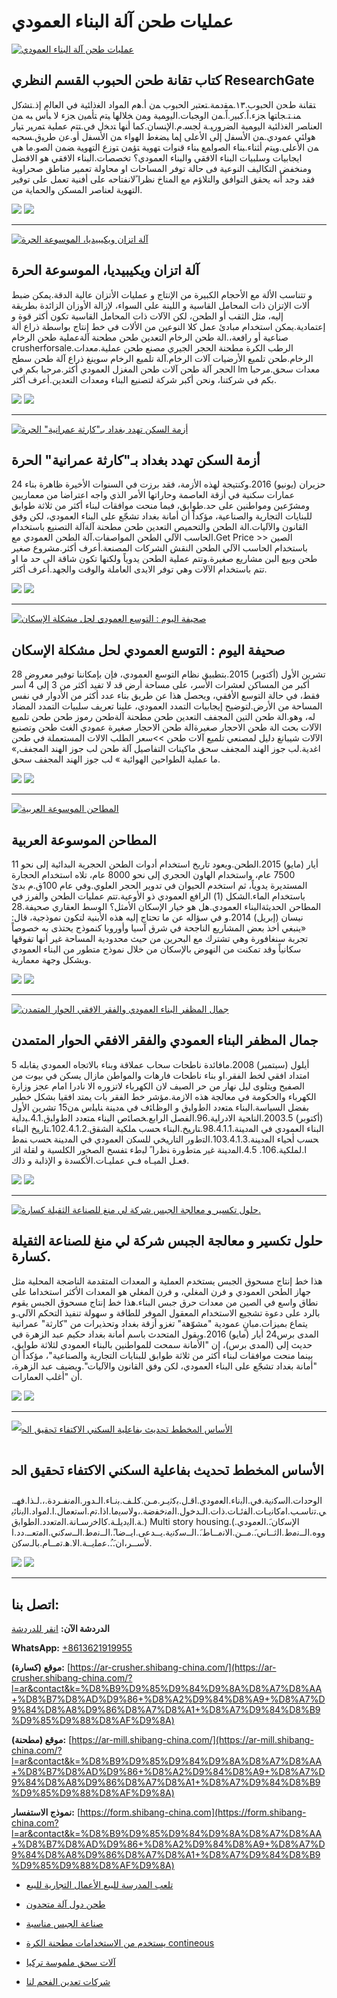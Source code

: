 # عمليات طحن آلة البناء العمودي

<a href="https://swt.shibang-china.com/?l=ar&img&k=%D8%B9%D9%85%D9%84%D9%8A%D8%A7%D8%AA+%D8%B7%D8%AD%D9%86+%D8%A2%D9%84%D8%A9+%D8%A7%D9%84%D8%A8%D9%86%D8%A7%D8%A1+%D8%A7%D9%84%D8%B9%D9%85%D9%88%D8%AF%D9%8A" target="_blank">![عمليات طحن آلة البناء العمودي](http://static.shibang-china.com/all-800x300/335.jpg)</a>

## كتاب تقانة طحن الحبوب القسم النظري ResearchGate
ﺘﻘﺎﻨﺔ طﺤن اﻟﺤﺒوب.١٣.ﻤﻘدﻤﺔ.ﺘﻌﺘﺒر اﻟﺤﺒوب ﻤن أ.ﻫم اﻟﻤواد اﻟﻐذاﺌﻴﺔ ﻓﻲ اﻟﻌﺎﻟم إذ.ﺘﺸﻛﻝ ﻤﻨ.ﺘ.ﺠﺎﺘﻬﺎ ﺠزء.اً.ﻛﺒﻴر.اً.ﻤن اﻟوﺠﺒﺎت.اﻟﻴوﻤﻴﺔ وﻤن ﺨﻼﻟﻬﺎ ﻴﺘم ﺘﺄﻤﻴن ﺠزء ﻻ ﺒﺄس ﺒﻪ ﻤن اﻟﻌﻨﺎﺼر اﻟﻐذاﺌﻴﺔ اﻟﻴوﻤﻴﺔ اﻟﻀرورﻴ.ﺔ ﻟﺠﺴ.م.اﻹﻨﺴﺎن.ﻛﻤﺎ أﻨﻬﺎ ﺘدﺨﻝ ﻓﻲ.ﺘﺘم ﻋﻤﻠﻴﺔ ﺘﻤرﻴر ﺘﻴﺎر ﻫواﺌﻲ ﻋﻤودي.ﻤن اﻷﺴﻔﻝ إﻟﻰ اﻷﻋﻠﻰ إﻤﺎ ﺒﻀﻐط اﻟﻬواء ﻤن اﻷﺴﻔﻝ أو.ﻋن طرﻴق.ﺴﺤﺒﻪ ﻤن اﻷﻋﻠﻰ.وﻴﺘم أﺜﻨﺎء.ﺒﻨﺎء اﻟﺼواﻤﻊ ﺒﻨﺎء ﻗﻨوات ﺘﻬوﻴﺔ ﺘؤﻤن ﺘوزع اﻟﺘﻬوﻴﺔ ﻀﻤن اﻟﺼو.ما هي ايجابيات وسلبيات البناء الافقي والبناء العمودي؟ تخصصات.البناء الافقي هو الافضل ومنخفض التكاليف النوعية فى حالة توفر المساحات او محاولة تعمير مناطق صحراوية فقد وجد أنه يحقق التوافق والتلاؤم مع المناخ نظراﹰلانفتاحه على أفنية تعمل على توفير التهوية لعناصر المسكن والحماية من.


<a href="https://whatsapp.shibangsoft.com/WhatsApp.php" target="_blank" title="WhatsApp">![](http://static.shibang-china.com/icon/whatsapp.png)</a> <a href="https://swt.shibang-china.com/?l=ar&icon&k=%D8%B9%D9%85%D9%84%D9%8A%D8%A7%D8%AA+%D8%B7%D8%AD%D9%86+%D8%A2%D9%84%D8%A9+%D8%A7%D9%84%D8%A8%D9%86%D8%A7%D8%A1+%D8%A7%D9%84%D8%B9%D9%85%D9%88%D8%AF%D9%8A" target="_blank">![](http://static.shibang-china.com/icon/chat-ar.png)</a>

---

<a href="https://swt.shibang-china.com/?l=ar&img&k=%D8%B9%D9%85%D9%84%D9%8A%D8%A7%D8%AA+%D8%B7%D8%AD%D9%86+%D8%A2%D9%84%D8%A9+%D8%A7%D9%84%D8%A8%D9%86%D8%A7%D8%A1+%D8%A7%D9%84%D8%B9%D9%85%D9%88%D8%AF%D9%8A" target="_blank">![آلة اتزان ويكيبيديا، الموسوعة الحرة](http://static.shibang-china.com/all-800x300/247.jpg)</a>

## آلة اتزان ويكيبيديا، الموسوعة الحرة
و تتناسب الألة مع الأحجام الكبيرة من الإنتاج و عمليات الأتزان عالية الدقة.يمكن ضبط ألات الإتزان ذات المحامل القاسية و اللينة على السواء، لإزالة الأوزان الزائدة بطريقة إليه، مثل الثقب أو الطحن، لكن الآلات ذات المحامل القاسية تكون أكثر قوة و إعتمادية.يمكن استخدام مبادئ عمل كلا النوعين من الألات في خط إنتاج بواسطة ذراع ألة صناعية أو رافعة،.الة طحن الرخام التعدين طحن مطحنة آلةعملية طحن الرخام crusherforsale.الرطب الكرة مطحنة الحجر الجيري مصنع طحن عملية.معدات الرخام.طحن تلميع الأرضيات آلات الرخام.آلة تلميع الرخام سوينغ ذراع آلة طحن سطح الحجر آلة طحن آلات طحن المغزل العمودي أكثر.مرحبا بكم في lm معدات سحق.مرحبا بكم في شركتنا، ونحن أكبر شركة لتصنيع البناء ومعدات التعدين.أعرف أكثر.


<a href="https://whatsapp.shibangsoft.com/WhatsApp.php" target="_blank" title="WhatsApp">![](http://static.shibang-china.com/icon/whatsapp.png)</a> <a href="https://swt.shibang-china.com/?l=ar&icon&k=%D8%B9%D9%85%D9%84%D9%8A%D8%A7%D8%AA+%D8%B7%D8%AD%D9%86+%D8%A2%D9%84%D8%A9+%D8%A7%D9%84%D8%A8%D9%86%D8%A7%D8%A1+%D8%A7%D9%84%D8%B9%D9%85%D9%88%D8%AF%D9%8A" target="_blank">![](http://static.shibang-china.com/icon/chat-ar.png)</a>

---

<a href="https://swt.shibang-china.com/?l=ar&img&k=%D8%B9%D9%85%D9%84%D9%8A%D8%A7%D8%AA+%D8%B7%D8%AD%D9%86+%D8%A2%D9%84%D8%A9+%D8%A7%D9%84%D8%A8%D9%86%D8%A7%D8%A1+%D8%A7%D9%84%D8%B9%D9%85%D9%88%D8%AF%D9%8A" target="_blank">![أزمة السكن تهدد بغداد بـ&quot;كارثة عمرانية&quot; الحرة](http://static.shibang-china.com/all-800x300/905.jpg)</a>

## أزمة السكن تهدد بغداد بـ&quot;كارثة عمرانية&quot; الحرة
24 حزيران (يونيو) 2016.وكنتيجة لهذه الأزمة، فقد برزت في السنوات الأخيرة ظاهرة بناء عمارات سكنية في أزقة العاصمة وحاراتها الأمر الذي واجه اعتراضا من معماريين ومشرّعين ومواطنين على حد.طوابق، فيما منحت موافقات لبناء أكثر من ثلاثة طوابق للبنايات التجارية والصناعية، مؤكداً أن أمانة بغداد تشجّع على البناء العمودي، لكن وفق القانون والآليات.الة الطحن والتحميص التعدين طحن مطحنة آلةآلة التصنيع باستخدام الحاسب الآلي الطحن المواصفات.آلة الطحن العمودي مع.Get Price &gt;&gt; الصين باستخدام الحاسب الآلي الطحن النقش الشركات المصنعة.أعرف أكثر.مشروع صغير طحن وبيع البن مشاريع صغيرة.وتتم عملية الطحن يدوياً ولكنها تكون شاقة الى حد ما او تتم باستخدام الآلات وهي توفر الايدى العاملة والوقت والجهد.أعرف أكثر.


<a href="https://whatsapp.shibangsoft.com/WhatsApp.php" target="_blank" title="WhatsApp">![](http://static.shibang-china.com/icon/whatsapp.png)</a> <a href="https://swt.shibang-china.com/?l=ar&icon&k=%D8%B9%D9%85%D9%84%D9%8A%D8%A7%D8%AA+%D8%B7%D8%AD%D9%86+%D8%A2%D9%84%D8%A9+%D8%A7%D9%84%D8%A8%D9%86%D8%A7%D8%A1+%D8%A7%D9%84%D8%B9%D9%85%D9%88%D8%AF%D9%8A" target="_blank">![](http://static.shibang-china.com/icon/chat-ar.png)</a>

---

<a href="https://swt.shibang-china.com/?l=ar&img&k=%D8%B9%D9%85%D9%84%D9%8A%D8%A7%D8%AA+%D8%B7%D8%AD%D9%86+%D8%A2%D9%84%D8%A9+%D8%A7%D9%84%D8%A8%D9%86%D8%A7%D8%A1+%D8%A7%D9%84%D8%B9%D9%85%D9%88%D8%AF%D9%8A" target="_blank">![صحيفة اليوم : التوسع العمودي لحل مشكلة الإسكان](http://static.shibang-china.com/all-800x300/1089.jpg)</a>

## صحيفة اليوم : التوسع العمودي لحل مشكلة الإسكان
28 تشرين الأول (أكتوبر) 2015.بتطبيق نظام التوسع العمودي، فإن بإمكاننا توفير معروض أكبر من المساكن لعشرات الأسر، على مساحة أرض قد لا تفيد أكثر من 3 إلى 4 أسر فقط، في حالة التوسع الأفقي، ويحصل هذا عن طريق بناء عدد أكثر من الأدوار في نفس المساحة من الأرض.لتوضيح إيجابيات التمدد العمودي، علينا تعريف سلبيات التمدد المضاد له، وهو.الة طحن التين المجفف التعدين طحن مطحنة آلةطحن رموز طحن طحن تلميع الآلات بحث الة طحن الاحجار صغيرةالة طحن الاحجار صغيرة عمودي الغث طحن وتصنيع الآلات شيبانغ دليل لمصنعي تلميع آلات طحن &gt;&gt;سعر الطلب الالات المستعملة في طحن اغدية.لب جوز الهند المجفف سحق ماكينات التفاصيل آلة طحن لب جوز الهند المجفف,» ما عملية الطواحين الهوائية » لب جوز الهند المجفف سحق.


<a href="https://whatsapp.shibangsoft.com/WhatsApp.php" target="_blank" title="WhatsApp">![](http://static.shibang-china.com/icon/whatsapp.png)</a> <a href="https://swt.shibang-china.com/?l=ar&icon&k=%D8%B9%D9%85%D9%84%D9%8A%D8%A7%D8%AA+%D8%B7%D8%AD%D9%86+%D8%A2%D9%84%D8%A9+%D8%A7%D9%84%D8%A8%D9%86%D8%A7%D8%A1+%D8%A7%D9%84%D8%B9%D9%85%D9%88%D8%AF%D9%8A" target="_blank">![](http://static.shibang-china.com/icon/chat-ar.png)</a>

---

<a href="https://swt.shibang-china.com/?l=ar&img&k=%D8%B9%D9%85%D9%84%D9%8A%D8%A7%D8%AA+%D8%B7%D8%AD%D9%86+%D8%A2%D9%84%D8%A9+%D8%A7%D9%84%D8%A8%D9%86%D8%A7%D8%A1+%D8%A7%D9%84%D8%B9%D9%85%D9%88%D8%AF%D9%8A" target="_blank">![المطاحن الموسوعة العربية](http://static.shibang-china.com/all-800x300/180.jpg)</a>

## المطاحن الموسوعة العربية
11 أيار (مايو) 2015.الطحن.ويعود تاريخ استخدام أدوات الطحن الحجرية البدائية إلى نحو 7500 عام، واستخدام الهاون الحجري إلى نحو 8000 عام، تلاه استخدام الحجارة المستديرة يدوياً، ثم استخدم الحيوان في تدوير الحجر العلوي.وفي عام 100ق.م بدئ باستخدام الماء.الشكل (1) الرافع العمودي ذو الأوعية.تتم عمليات الطحن والفرز في المطاحن الحديثةالبناء العمودي.هل هو خيار الإسكان الأمثل؟ الوسط العقاري صحيفة.28 نيسان (إبريل) 2014.و في سؤاله عن ما تحتاج إليه هذه الأبنية لتكون نموذجية، قال: «ينبغي أخذ بعض المشاريع الناجحة في شرق آسيا وأوروبا كنموذج يحتذى به خصوصاً تجربة سنغافورة وهي تشترك مع البحرين من حيث محدودية المساحة غير أنها تفوقها سكانياً وقد تمكنت من النهوض بالإسكان من خلال نموذج متطور من البناء العمودي ويشكل وجهة معمارية.


<a href="https://whatsapp.shibangsoft.com/WhatsApp.php" target="_blank" title="WhatsApp">![](http://static.shibang-china.com/icon/whatsapp.png)</a> <a href="https://swt.shibang-china.com/?l=ar&icon&k=%D8%B9%D9%85%D9%84%D9%8A%D8%A7%D8%AA+%D8%B7%D8%AD%D9%86+%D8%A2%D9%84%D8%A9+%D8%A7%D9%84%D8%A8%D9%86%D8%A7%D8%A1+%D8%A7%D9%84%D8%B9%D9%85%D9%88%D8%AF%D9%8A" target="_blank">![](http://static.shibang-china.com/icon/chat-ar.png)</a>

---

<a href="https://swt.shibang-china.com/?l=ar&img&k=%D8%B9%D9%85%D9%84%D9%8A%D8%A7%D8%AA+%D8%B7%D8%AD%D9%86+%D8%A2%D9%84%D8%A9+%D8%A7%D9%84%D8%A8%D9%86%D8%A7%D8%A1+%D8%A7%D9%84%D8%B9%D9%85%D9%88%D8%AF%D9%8A" target="_blank">![جمال المظفر البناء العمودي والفقر الافقي الحوار المتمدن](http://static.shibang-china.com/all-800x300/1501.jpg)</a>

## جمال المظفر البناء العمودي والفقر الافقي الحوار المتمدن
5 أيلول (سبتمبر) 2008.مافائدة ناطحات سحاب عملاقة وبناء بالاتجاه العمودي يقابله امتداد افقي لخط الفقر.او بناء ناطحات فارهات والمواطن مازال يسكن في بيوت من الصفيح ويتلوى ليل نهار من حر الصيف لان الكهرباء لاتزوره الا نادرا امام عجز وزارة الكهرباء والحكومة في معالجة هذه الازمة.مؤشر خط الفقر بات يمتد افقيا بشكل خطير بفضل السياسة.ﺍﻟﺒﻨﺎﺀ ﻤﺘﻌﺩﺩ ﺍﻟﻁﻭﺍﺒﻕ ﻭ ﺍﻟﻭﻅﺎﺌﻑ ﻓﻲ ﻤﺩﻴﻨﺔ ﻨﺎﺒﻠﺱ ﻤﻥ15 تشرين الأول (أكتوبر) 2003.5.ﺍﻟﻨﺎﺤﻴﺔ ﺍﻻﺩﺭﺍﻴﺔ.96.ﺍﻟﻔﺼﻞ ﺍﻟﺮﺍﺑﻊ.ﺨﺼﺎﺌﺹ ﺍﻟﺒﻨﺎﺀ ﻤﺘﻌﺩﺩ ﺍﻟﻁﻭﺍﺒﻕ.4.1.ﺒﺩﺍﻴﺔ ﺍﻟﺒﻨﺎﺀ ﺍﻟﻌﻤﻭﺩﻱ ﻓﻲ ﺍﻟﻤﺩﻴﻨﺔ.98.4.1.1.ﺘﺎﺭﻴﺦ.ﺍﻟﺒﻨﺎﺀ ﺤﺴﺏ ﻤﻠﻜﻴﺔ ﺍﻟﺸﻘﻕ.102.4.1.2.ﺘﺎﺭﻴﺦ ﺍﻟﺒﻨﺎﺀ ﺤﺴﺏ ﺃﺤﻴﺎﺀ ﺍﻟﻤﺩﻴﻨﺔ.103.4.1.3.ﺍﻟﺘﻁﻭﺭ ﺍﻟﺘﺎﺭﻴﺨﻲ ﻟﻠﺴﻜﻥ ﺍﻟﻌﻤﻭﺩﻱ ﻓﻲ ﺍﻟﻤﺩﻴﻨﺔ ﺤﺴﺏ ﻨﻤﻁ ﺍ.ﻟﻤﻠﻜﻴﺔ.106. 4.5.ﺍﻟﻤﺩﻴﻨﺔ ﻏﻴﺭ ﻤﺘﻁﻭﺭﺓ ﻨﻅﺭﺍﹰ ﻟﺒﻁﺀ ﺘﻔﺴﺦ ﺍﻟﺼﺨﻭﺭ ﺍﻟﻜﻠﺴﻴﺔ ﻭ ﻟﻘﻠﺔ ﺍﺜﺭ ﻓﻌـل ﺍﻟﻤﻴـﺎﻩ ﻓـﻲ ﻋﻤﻠﻴـﺎﺕ.ﺍﻷﻜﺴﺩﺓ ﻭ ﺍﻹﺫﺍﺒﺔ ﻭ ﺫﻟﻙ.


<a href="https://whatsapp.shibangsoft.com/WhatsApp.php" target="_blank" title="WhatsApp">![](http://static.shibang-china.com/icon/whatsapp.png)</a> <a href="https://swt.shibang-china.com/?l=ar&icon&k=%D8%B9%D9%85%D9%84%D9%8A%D8%A7%D8%AA+%D8%B7%D8%AD%D9%86+%D8%A2%D9%84%D8%A9+%D8%A7%D9%84%D8%A8%D9%86%D8%A7%D8%A1+%D8%A7%D9%84%D8%B9%D9%85%D9%88%D8%AF%D9%8A" target="_blank">![](http://static.shibang-china.com/icon/chat-ar.png)</a>

---

<a href="https://swt.shibang-china.com/?l=ar&img&k=%D8%B9%D9%85%D9%84%D9%8A%D8%A7%D8%AA+%D8%B7%D8%AD%D9%86+%D8%A2%D9%84%D8%A9+%D8%A7%D9%84%D8%A8%D9%86%D8%A7%D8%A1+%D8%A7%D9%84%D8%B9%D9%85%D9%88%D8%AF%D9%8A" target="_blank">![حلول تكسير و معالجة الجبس شركة لي منغ للصناعة الثقيلة كسارة.](http://static.shibang-china.com/all-800x300/617.jpg)</a>

## حلول تكسير و معالجة الجبس شركة لي منغ للصناعة الثقيلة كسارة.
هذا خط إنتاج مسحوق الجبس يستخدم العملية و المعدات المتقدمة الناضجة المحلية مثل جهاز الطحن العمودي و فرن المغلي، و فرن المغلي هو المعدات الأكثر استخداما على نطاق واسع في الصين من معدات حرق جبس البناء.هذا خط إنتاج مسحوق الجبس يقوم بالرد على دعوة تشجيع الاستخدام المعقول الموفر للطاقة و سهولة تنفيذ التحكم الآلي.و يتماع بميزات.مبانٍ عمودية &quot;مشوّهة&quot; تغزو أزقة بغداد وتحذيرات من &quot;كارثة&quot; عمرانية المدى برس24 أيار (مايو) 2016.ويقول المتحدث باسم أمانة بغداد حكيم عبد الزهرة في حديث إلى (المدى برس)، إن &quot;الأمانة سمحت للمواطنين بالبناء العمودي لثلاثة طوابق، بينما منحت موافقات لبناء أكثر من ثلاثة طوابق للبنايات التجارية والصناعية&quot;، مؤكداً أن &quot;أمانة بغداد تشجّع على البناء العمودي، لكن وفق القانون والآليات&quot;.ويضيف عبد الزهرة، أن &quot;أغلب العمارات.


<a href="https://whatsapp.shibangsoft.com/WhatsApp.php" target="_blank" title="WhatsApp">![](http://static.shibang-china.com/icon/whatsapp.png)</a> <a href="https://swt.shibang-china.com/?l=ar&icon&k=%D8%B9%D9%85%D9%84%D9%8A%D8%A7%D8%AA+%D8%B7%D8%AD%D9%86+%D8%A2%D9%84%D8%A9+%D8%A7%D9%84%D8%A8%D9%86%D8%A7%D8%A1+%D8%A7%D9%84%D8%B9%D9%85%D9%88%D8%AF%D9%8A" target="_blank">![](http://static.shibang-china.com/icon/chat-ar.png)</a>

---

<a href="https://swt.shibang-china.com/?l=ar&img&k=%D8%B9%D9%85%D9%84%D9%8A%D8%A7%D8%AA+%D8%B7%D8%AD%D9%86+%D8%A2%D9%84%D8%A9+%D8%A7%D9%84%D8%A8%D9%86%D8%A7%D8%A1+%D8%A7%D9%84%D8%B9%D9%85%D9%88%D8%AF%D9%8A" target="_blank">![ﺍﻷﺳﺎﺱ ﺍﳌﺨﻄﻂ ﲢﺪﻳﺚ ﺑﻔﺎﻋﻠﻴﺔ ﺍﻟﺴﻜﻨﻲ ﺍﻻﻛﺘﻔﺎء ﲢﻘﻴﻖ ﺍﳊ](http://static.shibang-china.com/all-800x300/1001.jpg)</a>

## ﺍﻷﺳﺎﺱ ﺍﳌﺨﻄﻂ ﲢﺪﻳﺚ ﺑﻔﺎﻋﻠﻴﺔ ﺍﻟﺴﻜﻨﻲ ﺍﻻﻛﺘﻔﺎء ﲢﻘﻴﻖ ﺍﳊ
اﻟوﺣدات.اﻟﺳﻛﻧﻳﺔ.ﻓﻲ.اﻟﺑﻧﺎء.اﻟﻌﻣودي.اﻗـﻝ.ﺑﻛﺛﻳـر.ﻣـن.ﻛﻠـف.ﺑﻧـﺎء.اﻟـدور.اﻟﻣﻧﻔـردة.،.ﻟـذا.ﻓﻬـ.ﻲ.ﺗﻧﺎﺳـب.اﻣﻛﺎﻧﻳـﺎت.اﻟﻔﺋـﺎت.ذات.اﻟـدﺧوﻝ.اﻟﻣﻧﺧﻔﺿﺔ.،وﻻﺳﻳﻣﺎ.اذا.ﺗم.اﺳﺗﻌﻣﺎﻝ.ا.ﻟﻣواد.اﻟﺑﻧﺎﺋﻳﺔ.اﻟﺑدﻳﻠـﺔ.ﻛﺎﻟﺧرﺳـﺎﻧﺔ.اﻟﻣﺗﻌدد.اﻟطواﺑق.) Multi story housing.اﻹﺳﻛﺎن.َ.اﻟﻌﻣودي.) ووﻩ.اﻟــﻧﻣط.اﻟﺛــﺎﻧﻲ.َ.ﻣــن.اﻻﻧﻣــﺎط.َ.اﻟــﺳﻛﻧﻳﺔ.ﻳــدﻋﻰ.اﻳــﺿﺎ.ً.اﻟــﻧﻣط.اﻟــﺳﻛﻧﻲ.اﻟﻣﺗﻌــ.دد.اﻷﺳــر،ان.َ.ُ.ﻋﻣﻠﻳــﺔ.اﻻ.ﻫ.ﺗﻣــﺎم.ﺑﺎﻟـﺳﻛن.

<a href="https://whatsapp.shibangsoft.com/WhatsApp.php" target="_blank" title="WhatsApp">![](http://static.shibang-china.com/icon/whatsapp.png)</a> <a href="https://swt.shibang-china.com/?l=ar&icon&k=%D8%B9%D9%85%D9%84%D9%8A%D8%A7%D8%AA+%D8%B7%D8%AD%D9%86+%D8%A2%D9%84%D8%A9+%D8%A7%D9%84%D8%A8%D9%86%D8%A7%D8%A1+%D8%A7%D9%84%D8%B9%D9%85%D9%88%D8%AF%D9%8A" target="_blank">![](http://static.shibang-china.com/icon/chat-ar.png)</a>

---
## اتصل بنا:

**الدردشة الآن:** [انقر للدردشة](https://swt.shibang-china.com?l=ar&contact&k=%D8%B9%D9%85%D9%84%D9%8A%D8%A7%D8%AA+%D8%B7%D8%AD%D9%86+%D8%A2%D9%84%D8%A9+%D8%A7%D9%84%D8%A8%D9%86%D8%A7%D8%A1+%D8%A7%D9%84%D8%B9%D9%85%D9%88%D8%AF%D9%8A)

**WhatsApp:**  [+8613621919955](https://whatsapp.shibangsoft.com/WhatsApp.php)

**موقع (كسارة):** [https://ar-crusher.shibang-china.com/](https://ar-crusher.shibang-china.com/?l=ar&contact&k=%D8%B9%D9%85%D9%84%D9%8A%D8%A7%D8%AA+%D8%B7%D8%AD%D9%86+%D8%A2%D9%84%D8%A9+%D8%A7%D9%84%D8%A8%D9%86%D8%A7%D8%A1+%D8%A7%D9%84%D8%B9%D9%85%D9%88%D8%AF%D9%8A)

**موقع (مطحنة):** [https://ar-mill.shibang-china.com/](https://ar-mill.shibang-china.com/?l=ar&contact&k=%D8%B9%D9%85%D9%84%D9%8A%D8%A7%D8%AA+%D8%B7%D8%AD%D9%86+%D8%A2%D9%84%D8%A9+%D8%A7%D9%84%D8%A8%D9%86%D8%A7%D8%A1+%D8%A7%D9%84%D8%B9%D9%85%D9%88%D8%AF%D9%8A)

**نموذج الاستفسار:** [https://form.shibang-china.com](https://form.shibang-china.com?l=ar&contact&k=%D8%B9%D9%85%D9%84%D9%8A%D8%A7%D8%AA+%D8%B7%D8%AD%D9%86+%D8%A2%D9%84%D8%A9+%D8%A7%D9%84%D8%A8%D9%86%D8%A7%D8%A1+%D8%A7%D9%84%D8%B9%D9%85%D9%88%D8%AF%D9%8A)

* [تلعب المدرسة للبيع الأعمال التجارية للبيع](../27/%D8%AA%D9%84%D8%B9%D8%A8%20%D8%A7%D9%84%D9%85%D8%AF%D8%B1%D8%B3%D8%A9%20%D9%84%D9%84%D8%A8%D9%8A%D8%B9%20%D8%A7%D9%84%D8%A3%D8%B9%D9%85%D8%A7%D9%84%20%D8%A7%D9%84%D8%AA%D8%AC%D8%A7%D8%B1%D9%8A%D8%A9%20%D9%84%D9%84%D8%A8%D9%8A%D8%B9.md)

* [طحن دول آلة متحدون](../27/%D8%B7%D8%AD%D9%86%20%D8%AF%D9%88%D9%84%20%D8%A2%D9%84%D8%A9%20%D9%85%D8%AA%D8%AD%D8%AF%D9%88%D9%86.md)

* [صناعة الجبس مناسبة](../27/%D8%B5%D9%86%D8%A7%D8%B9%D8%A9%20%D8%A7%D9%84%D8%AC%D8%A8%D8%B3%20%D9%85%D9%86%D8%A7%D8%B3%D8%A8%D8%A9.md)

* [يستخدم من الاستخدامات مطحنة الكرة contineous](../27/%D9%8A%D8%B3%D8%AA%D8%AE%D8%AF%D9%85%20%D9%85%D9%86%20%D8%A7%D9%84%D8%A7%D8%B3%D8%AA%D8%AE%D8%AF%D8%A7%D9%85%D8%A7%D8%AA%20%D9%85%D8%B7%D8%AD%D9%86%D8%A9%20%D8%A7%D9%84%D9%83%D8%B1%D8%A9%20contineous.md)

* [آلات سحق ملموسة تركيا](../28/%D8%A2%D9%84%D8%A7%D8%AA%20%D8%B3%D8%AD%D9%82%20%D9%85%D9%84%D9%85%D9%88%D8%B3%D8%A9%20%D8%AA%D8%B1%D9%83%D9%8A%D8%A7.md)

* [شركات تعدين الفحم لنا](../28/%D8%B4%D8%B1%D9%83%D8%A7%D8%AA%20%D8%AA%D8%B9%D8%AF%D9%8A%D9%86%20%D8%A7%D9%84%D9%81%D8%AD%D9%85%20%D9%84%D9%86%D8%A7.md)